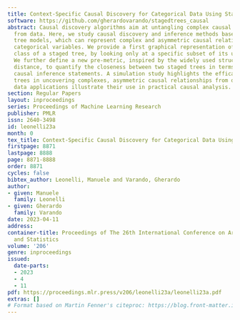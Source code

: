 ```yaml
---
title: Context-Specific Causal Discovery for Categorical Data Using Staged Trees
software: https://github.com/gherardovarando/stagedtrees_causal
abstract: Causal discovery algorithms aim at untangling complex causal relationships
  from data. Here, we study causal discovery and inference methods based on staged
  tree models, which can represent complex and asymmetric causal relationships between
  categorical variables. We provide a first graphical representation of the equivalence
  class of a staged tree, by looking only at a specific subset of its underlying independences.
  We further define a new pre-metric, inspired by the widely used structural intervention
  distance, to quantify the closeness between two staged trees in terms of their corresponding
  causal inference statements. A simulation study highlights the efficacy of staged
  trees in uncovering complexes, asymmetric causal relationships from data, and real-world
  data applications illustrate their use in practical causal analysis.
section: Regular Papers
layout: inproceedings
series: Proceedings of Machine Learning Research
publisher: PMLR
issn: 2640-3498
id: leonelli23a
month: 0
tex_title: Context-Specific Causal Discovery for Categorical Data Using Staged Trees
firstpage: 8871
lastpage: 8888
page: 8871-8888
order: 8871
cycles: false
bibtex_author: Leonelli, Manuele and Varando, Gherardo
author:
- given: Manuele
  family: Leonelli
- given: Gherardo
  family: Varando
date: 2023-04-11
address:
container-title: Proceedings of The 26th International Conference on Artificial Intelligence
  and Statistics
volume: '206'
genre: inproceedings
issued:
  date-parts:
  - 2023
  - 4
  - 11
pdf: https://proceedings.mlr.press/v206/leonelli23a/leonelli23a.pdf
extras: []
# Format based on Martin Fenner's citeproc: https://blog.front-matter.io/posts/citeproc-yaml-for-bibliographies/
---
```

